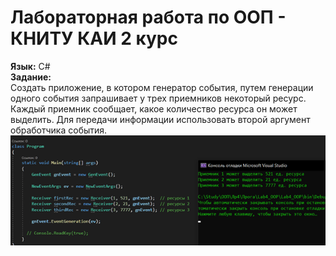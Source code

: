 # Лабораторная работа по ООП - КНИТУ КАИ 2 курс
<b>Язык:</b> C# <br/>
<b>Задание:</b><br/> Cоздать приложение, в котором генератор события, путем генерации одного события запрашивает у трех приемников некоторый ресурс. Каждый приемник сообщает, какое количество ресурса он может выделить. Для передачи информации использовать второй аргумент обработчика события.
![](https://github.com/RFPanda/oop-laboratornaya-rabota-2/blob/main/assets/img1.png)
